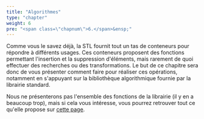 ```yaml
---
title: "Algorithmes"
type: "chapter"
weight: 6
pre: "<span class=\"chapnum\">6.</span>&ensp;"
---
```


Comme vous le savez déjà, la STL fournit tout un tas de conteneurs pour répondre à différents usages.
Ces conteneurs proposent des fonctions permettant l'insertion et la suppression d'éléments, mais rarement de quoi effectuer des recherches ou des transformations.
Le but de ce chapitre sera donc de vous présenter comment faire pour réaliser ces opérations, notamment en s'appuyant sur la bibliothèque algorithmique fournie par la librairie standard.

Nous ne présenterons pas l'ensemble des fonctions de la librairie (il y en a beaucoup trop), mais si cela vous intéresse, vous pourrez retrouver tout ce qu'elle propose sur [cette page](https://en.cppreference.com/w/cpp/algorithm).
